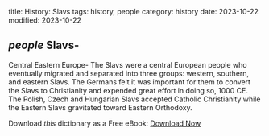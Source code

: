 title: History: Slavs
tags: history, people
category: history
date: 2023-10-22
modified: 2023-10-22

## _people_  Slavs-
Central Eastern Europe-
The Slavs were a central
European people who eventually migrated and separated into three
groups: western, southern, and eastern Slavs.   The Germans felt it was
important for them to convert the Slavs to Christianity and expended
great effort in doing so,   1000 CE.
  The Polish, Czech and
Hungarian Slavs accepted Catholic Christianity while the Eastern Slavs
gravitated toward Eastern Orthodoxy.


Download *this* dictionary as a Free eBook: [Download Now]({static}static/CairnsHistoryDictionary.pdf)

